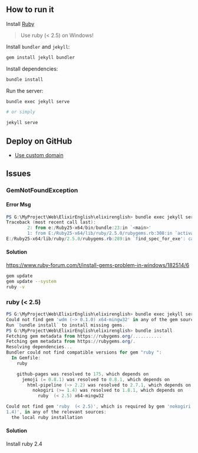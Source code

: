 ## How to run it

Install [Ruby](https://rubyinstaller.org/downloads/)
> Use ruby (< 2.5) on Windows!

Install `bundler` and `jekyll`:

``` sh
gem install jekyll bundler
```

Install dependencies:

``` sh
bundle install
```

Run the server:

``` sh
bundle exec jekyll serve

# or simply

jekyll serve
```

## Deploy on GitHub

- [Use custom domain](https://help.github.com/en/articles/quick-start-setting-up-a-custom-domain)

## Issues

### GemNotFoundException

#### Error Msg

``` powershell
PS G:\MyProject\Web\ElixirEnglish\elixirenglish> bundle exec jekyll serve
Traceback (most recent call last):
        2: from e:/Ruby25-x64/bin/bundle:23:in `<main>'
        1: from E:/Ruby25-x64/lib/ruby/2.5.0/rubygems.rb:308:in `activate_bin_path'
E:/Ruby25-x64/lib/ruby/2.5.0/rubygems.rb:289:in `find_spec_for_exe': can't find gem bundler (>= 0.a) with executable bundle (Gem::GemNotFoundException)
```

#### Solution

https://www.ruby-forum.com/t/install-gems-problem-in-windows/182514/6

``` sh
gem update
gem update --system
ruby -v
```

### ruby (< 2.5)

``` powershell
PS G:\MyProject\Web\ElixirEnglish\elixirenglish> bundle exec jekyll serve
Could not find gem 'wdm (~> 0.1.0) x64-mingw32' in any of the gem sources listed in your Gemfile.
Run `bundle install` to install missing gems.
PS G:\MyProject\Web\ElixirEnglish\elixirenglish> bundle install
Fetching gem metadata from https://rubygems.org/...........
Fetching gem metadata from https://rubygems.org/.
Resolving dependencies...
Bundler could not find compatible versions for gem "ruby ":
  In Gemfile:
    ruby

    github-pages was resolved to 175, which depends on
      jemoji (= 0.8.1) was resolved to 0.8.1, which depends on
        html-pipeline (~> 2.2) was resolved to 2.7.1, which depends on
          nokogiri (>= 1.4) was resolved to 1.8.1, which depends on
            ruby  (< 2.5) x64-mingw32

Could not find gem 'ruby  (< 2.5)', which is required by gem 'nokogiri (>=
1.4)', in any of the relevant sources:
  the local ruby installation
```

#### Solution

Install ruby 2.4
